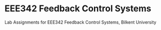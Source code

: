 # EEE342 Feedback Control Systems 
 Lab Assignments for EEE342 Feedback Control Systems, Bilkent University

